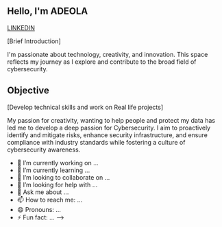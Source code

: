 ## Hello, I'm ADEOLA
<a href="https://www.linkedin.com/in/adeola-akintade-17a64b230?lipi=urn%3Ali%3Apage%3Ad_flagship3_profile_view_base_contact_details%3BQzG8mJ6nS%2FS8nX68LQAwVg%3D%3D"> LINKEDIN</a>


[Brief Introduction]

I'm passionate about technology, creativity, and innovation. This space reflects my journey as I explore and contribute to the broad field of cybersecurity.

## Objective
[Develop technical skills and work on Real life projects]

My passion for creativity, wanting to help people and protect my data has led me to develop a deep passion for Cybersecurity. I aim to proactively identify and mitigate risks, enhance security infrastructure, and ensure compliance with industry standards while fostering a culture of cybersecurity awareness.
- 🔭 I’m currently working on ...
- 🌱 I’m currently learning ...
- 👯 I’m looking to collaborate on ...
- 🤔 I’m looking for help with ...
- 💬 Ask me about ...
- 📫 How to reach me: ...
- 😄 Pronouns: ...
- ⚡ Fun fact: ...
-->
